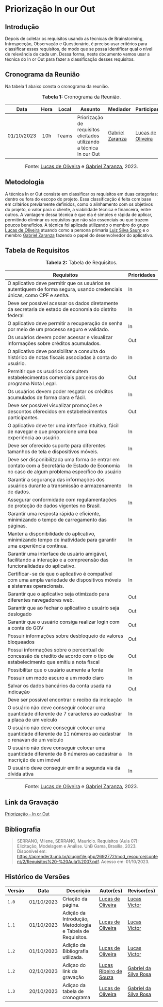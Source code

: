 # Priorização In our Out

## Introdução

Depois de coletar os requisitos usando as técnicas de Brainstorming, Introspecção, Observação e Questionário, é preciso usar critérios para classificar esses requisitos, de modo que se possa identificar qual o nível de relevância de cada um. Dessa forma, neste documento vamos usar a técnica do In or Out para fazer a classificação desses requisitos.

## Cronograma da Reunião

Na tabela 1 abaixo consta o cronograma da reunião.

<div align="center">
<font size="3"><p style="text-align: center"><b>Tabela 1:</b> Cronograma da Reunião.</p></font>
</div>

| Data | Hora | Local | Assunto | Mediador | Participante |
| :--: | :--: | :---: | ------- | ------------ | ----- |
| 01/10/2023 | 10h | Teams | Priorização de requisitos elicitados utilizando a técnica In our Out |[Gabriel Zaranza](https://github.com/GZaranza)|[Lucas de Oliveira](https://github.com/LucasOliveiraDiasMarquesFerreira)|

<div align="center">
<font size="3"><p style="text-align: center">Fonte: <a href="https://github.com/LucasOliveiraDiasMarquesFerreira">Lucas de Oliveira</a> e <a href="https://github.com/GZaranza">Gabriel Zaranza</a>, 2023.</p></font>
</div>

## Metodologia

A técnica In or Out consiste em classificar os requisitos em duas categorias: dentro ou fora do escopo do projeto. Essa classificação é feita com base em critérios previamente definidos, como o alinhamento com os objetivos do projeto, o valor para o cliente, a viabilidade técnica e financeira, entre outros. A vantagem dessa técnica é que ela é simples e rápida de aplicar, permitindo eliminar os requisitos que não são essenciais ou que trazem poucos benefícios. A técnica foi aplicada utilizando o membro do grupo [Lucas de Oliveira](https://github.com/LucasOliveiraDiasMarquesFerreira) atuando como a persona primaria [Luiz Silva Sauro](https://github.com/Requisitos-de-Software/2023.2-Economia-DF/edit/main/docs/elicitacao/personas.md#persona-prim%C3%A1ria-1-luiz-economista) e o membro [Gabriel Zaranza](https://github.com/GZaranza) fazendo o papel do desenvolvedor do aplicativo.

## Tabela de Requisitos

<div align="center">
<font size="3"><p style="text-align: center"><b>Tabela 2:</b> Tabela de Requisitos.</p></font>
</div>

| Requisitos | Prioridades |
| -------- | -------- |
| O aplicativo deve permitir que os usuários se autentiquem de forma segura, usando credenciais únicas, como CPF e senha.| In |
| Deve ser possível acessar os dados diretamente da secretaria de estado de economia do distrito federal| In |
| O aplicativo deve permitir a recuperação de senha por meio de um processo seguro e validado. | In |
| Os usuários devem poder acessar e visualizar informações sobre créditos acumulados. | Out |
| O aplicativo deve possibilitar a consulta do histórico de notas fiscais associadas à conta do usuário. | In |
| Permitir que os usuários consultem estabelecimentos comerciais parceiros do programa Nota Legal. | Out |
| Os usuários devem poder resgatar os créditos acumulados de forma clara e fácil. | In |
| Deve ser possível visualizar promoções e descontos oferecidos em estabelecimentos participantes. | Out |
| O aplicativo deve ter uma interface intuitiva, fácil de navegar e que proporcione uma boa experiência ao usuário. | In |
| Deve ser oferecido suporte para diferentes tamanhos de tela e dispositivos móveis. | In |
| Deve ser disponibilizada uma forma de entrar em contato com a Secretária de Estado de Economia no caso de algum problema específico do usuário | In |
| Garantir a segurança das informações dos usuários durante a transmissão e armazenamento de dados. | In |
| Assegurar conformidade com regulamentações de proteção de dados vigentes no Brasil. | In |
| Garantir uma resposta rápida e eficiente, minimizando o tempo de carregamento das páginas. | In |
| Manter a disponibilidade do aplicativo, minimizando tempo de inatividade para garantir uma experiência contínua. | In |
| Garantir uma interface de usuário amigável, facilitando a interação e a compreensão das funcionalidades do aplicativo. | In |
| Certificar-se de que o aplicativo é compatível com uma ampla variedade de dispositivos móveis e sistemas operacionais. | In |
|  Garantir que o aplicativo seja otimizado para diferentes navegadores web.| Out |
| Garantir que ao fechar o aplicativo o usuário seja deslogado | Out |
| Garantir que o usuário consiga realizar login com a conta do GOV | Out |
| Possuir informações sobre desbloqueio de valores bloqueados | Out |
| Possui informações sobre o percentual de concessão de cŕedito de acordo com o tipo de estabelecimento que emitiu a nota fiscal | Out |
| Possibilitar que o usuário aumente a fonte | In |
| Possuir um modo escuro e um modo claro | In |
| Salvar os dados bancários da conta usada na indicação | Out |
| Deve ser possível encontrar o recibo da indicação | In |
| O usuário não deve conseguir colocar uma quantidade diferente de 7 caracteres ao cadastrar a placa de um veículo | In |
| O usuário não deve conseguir colocar uma quantidade diferente de 11 números ao cadastrar o renavan de um veículo | In |
| O usuário não deve conseguir colocar uma quantidade diferente de 8 números ao cadastrar a inscrição de um imóvel | In |
| O usuário deve conseguir emitir a segunda via da dívida ativa | In |

<div align="center">
<font size="3"><p style="text-align: center">Fonte: <a href="https://github.com/LucasOliveiraDiasMarquesFerreira">Lucas de Oliveira</a> e <a href="https://github.com/GZaranza">Gabriel Zaranza</a>, 2023.</p></font>
</div>

## Link da Gravação

[Priorização - In or Out](https://youtu.be/ZGJE0HVMErI)

## Bibliografia

> SERRANO, Milene, SERRANO, Maurício. Requisitos (Aula 07): Elicitação, Modelagem e Análise. UnB Gama, Brasília, 2023. Disponível em: <https://aprender3.unb.br/pluginfile.php/2692772/mod_resource/content/2/Requisitos%20-%20Aula%2007.pdf>. Acesso em: 01/10/2023.

## Histórico de Versões

| Versão | Data       | Descrição                                 | Autor(es)                                                                                           | Revisor(es)                                      |
| ------ | ---------- | ----------------------------------------- | --------------------------------------------------------------------------------------------------- | ------------------------------------------------ |
| `1.0`  | 01/10/2023 | Criação da página.                        | [Lucas de Oliveira](https://github.com/LucasOliveiraDiasMarquesFerreira) |  [Lucas Victor](https://github.com/Lucas13032003) |
| `1.1`  | 01/10/2023 | Adição da Introdução, Metodologia e Tabela de Requisitos. | [Lucas de Oliveira](https://github.com/LucasOliveiraDiasMarquesFerreira) |  [Lucas Victor](https://github.com/Lucas13032003) |
| `1.2`  | 01/10/2023 | Adição da Bibliografia utilizada.| [Lucas de Oliveira](https://github.com/LucasOliveiraDiasMarquesFerreira) |  [Lucas Victor](https://github.com/Lucas13032003) |
| `1.2`  | 02/10/2023 | Adiçao do link da gravação | [Lucas Ribeiro de Souza](https://github.com/lucassouzs) | [Gabriel da Silva Rosa](https://github.com/gabrielrosa09) |
| `1.3`  | 20/10/2023 | Adiçao da tabela de cronograma |  [Lucas de Oliveira](https://github.com/LucasOliveiraDiasMarquesFerreira) | [Gabriel da Silva Rosa](https://github.com/gabrielrosa09) |
